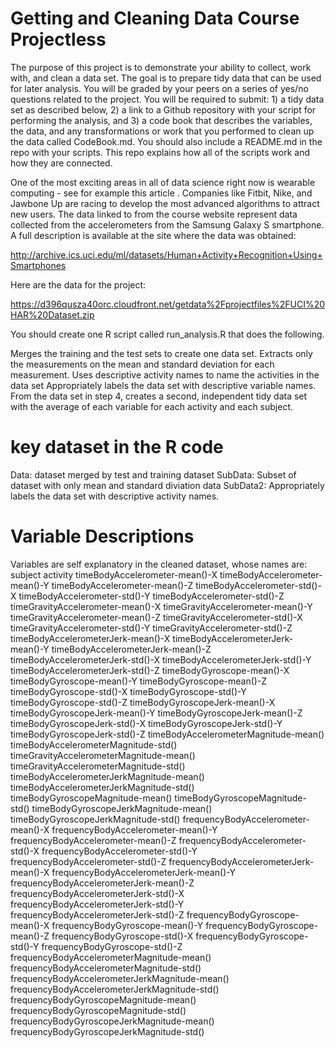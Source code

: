 # Getting and Cleaning Data Course Projectless 
The purpose of this project is to demonstrate your ability to collect, work with, and clean a data set. The goal is to prepare tidy data that can be used for later analysis. You will be graded by your peers on a series of yes/no questions related to the project. You will be required to submit: 1) a tidy data set as described below, 2) a link to a Github repository with your script for performing the analysis, and 3) a code book that describes the variables, the data, and any transformations or work that you performed to clean up the data called CodeBook.md. You should also include a README.md in the repo with your scripts. This repo explains how all of the scripts work and how they are connected.

One of the most exciting areas in all of data science right now is wearable computing - see for example this article . Companies like Fitbit, Nike, and Jawbone Up are racing to develop the most advanced algorithms to attract new users. The data linked to from the course website represent data collected from the accelerometers from the Samsung Galaxy S smartphone. A full description is available at the site where the data was obtained:

http://archive.ics.uci.edu/ml/datasets/Human+Activity+Recognition+Using+Smartphones

Here are the data for the project:

https://d396qusza40orc.cloudfront.net/getdata%2Fprojectfiles%2FUCI%20HAR%20Dataset.zip

You should create one R script called run_analysis.R that does the following.

Merges the training and the test sets to create one data set.
Extracts only the measurements on the mean and standard deviation for each measurement.
Uses descriptive activity names to name the activities in the data set
Appropriately labels the data set with descriptive variable names.
From the data set in step 4, creates a second, independent tidy data set with the average of each variable for each activity and each subject.

# key dataset in the R code
Data: dataset merged by test and training dataset
SubData: Subset of dataset with only mean and standard diviation data
SubData2: Appropriately labels the data set with descriptive activity names. 



# Variable Descriptions
Variables are self explanatory in the cleaned dataset, whose names are:
subject	activity	timeBodyAccelerometer-mean()-X	timeBodyAccelerometer-mean()-Y	timeBodyAccelerometer-mean()-Z	timeBodyAccelerometer-std()-X	timeBodyAccelerometer-std()-Y	timeBodyAccelerometer-std()-Z	timeGravityAccelerometer-mean()-X	timeGravityAccelerometer-mean()-Y	timeGravityAccelerometer-mean()-Z	timeGravityAccelerometer-std()-X	timeGravityAccelerometer-std()-Y	timeGravityAccelerometer-std()-Z	timeBodyAccelerometerJerk-mean()-X	timeBodyAccelerometerJerk-mean()-Y	timeBodyAccelerometerJerk-mean()-Z	timeBodyAccelerometerJerk-std()-X	timeBodyAccelerometerJerk-std()-Y	timeBodyAccelerometerJerk-std()-Z	timeBodyGyroscope-mean()-X	timeBodyGyroscope-mean()-Y	timeBodyGyroscope-mean()-Z	timeBodyGyroscope-std()-X	timeBodyGyroscope-std()-Y	timeBodyGyroscope-std()-Z	timeBodyGyroscopeJerk-mean()-X	timeBodyGyroscopeJerk-mean()-Y	timeBodyGyroscopeJerk-mean()-Z	timeBodyGyroscopeJerk-std()-X	timeBodyGyroscopeJerk-std()-Y	timeBodyGyroscopeJerk-std()-Z	timeBodyAccelerometerMagnitude-mean()	timeBodyAccelerometerMagnitude-std()	timeGravityAccelerometerMagnitude-mean()	timeGravityAccelerometerMagnitude-std()	timeBodyAccelerometerJerkMagnitude-mean()	timeBodyAccelerometerJerkMagnitude-std()	timeBodyGyroscopeMagnitude-mean()	timeBodyGyroscopeMagnitude-std()	timeBodyGyroscopeJerkMagnitude-mean()	timeBodyGyroscopeJerkMagnitude-std()	frequencyBodyAccelerometer-mean()-X	frequencyBodyAccelerometer-mean()-Y	frequencyBodyAccelerometer-mean()-Z	frequencyBodyAccelerometer-std()-X	frequencyBodyAccelerometer-std()-Y	frequencyBodyAccelerometer-std()-Z	frequencyBodyAccelerometerJerk-mean()-X	frequencyBodyAccelerometerJerk-mean()-Y	frequencyBodyAccelerometerJerk-mean()-Z	frequencyBodyAccelerometerJerk-std()-X	frequencyBodyAccelerometerJerk-std()-Y	frequencyBodyAccelerometerJerk-std()-Z	frequencyBodyGyroscope-mean()-X	frequencyBodyGyroscope-mean()-Y	frequencyBodyGyroscope-mean()-Z	frequencyBodyGyroscope-std()-X	frequencyBodyGyroscope-std()-Y	frequencyBodyGyroscope-std()-Z	frequencyBodyAccelerometerMagnitude-mean()	frequencyBodyAccelerometerMagnitude-std()	frequencyBodyAccelerometerJerkMagnitude-mean()	frequencyBodyAccelerometerJerkMagnitude-std()	frequencyBodyGyroscopeMagnitude-mean()	frequencyBodyGyroscopeMagnitude-std()	frequencyBodyGyroscopeJerkMagnitude-mean()	frequencyBodyGyroscopeJerkMagnitude-std()




